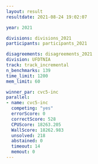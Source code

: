 ```yaml
---
layout: result
resultdate: 2021-08-24 19:02:07

year: 2021

divisions: divisions_2021
participants: participants_2021

disagreements: disagreements_2021
division: UFDTNIA
track: track_incremental
n_benchmarks: 139
time_limit: 1200
mem_limit: 60

winner_par: cvc5-inc
parallel:
- name: cvc5-inc
  competing: "yes"
  errorScore: 0
  correctScore: 528
  CPUScore: 18263.205
  WallScore: 18262.983
  unsolved: 218
  abstained: 0
  timeout: 14
  memout: 0
---
```

